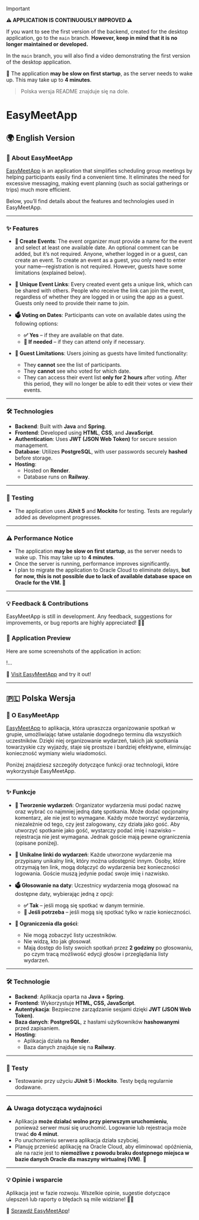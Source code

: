 > [!IMPORTANT]
> 
> **⚠️ APPLICATION IS CONTINUOUSLY IMPROVED ⚠️️**
> 
> If you want to see the first version of the backend, created for the desktop application, go to the `main` branch. **However, keep in mind that it is no longer maintained or developed.**
>
> In the `main` branch, you will also find a video demonstrating the first version of the desktop application.
>
> 🚀 The application **may be slow on first startup**, as the server needs to wake up. This may take up to **4 minutes**.
>
> > Polska wersja README znajduje się na dole.

# EasyMeetApp

## 🌍 English Version

### 🚀 About EasyMeetApp

[EasyMeetApp](https://easymeetapp.onrender.com/) is an application that simplifies scheduling group meetings by helping participants easily find a convenient time. It eliminates the need for excessive messaging, making event planning (such as social gatherings or trips) much more efficient.

Below, you’ll find details about the features and technologies used in EasyMeetApp.

---

### ✨ Features

- **📅 Create Events**: The event organizer must provide a name for the event and select at least one available date. An optional comment can be added, but it’s not required. Anyone, whether logged in or a guest, can create an event. To create an event as a guest, you only need to enter your name—registration is not required. However, guests have some limitations (explained below).

- **🔗 Unique Event Links**: Every created event gets a unique link, which can be shared with others. People who receive the link can join the event, regardless of whether they are logged in or using the app as a guest. Guests only need to provide their name to join.

- **🗳️ Voting on Dates**: Participants can vote on available dates using the following options:
  - **✅ Yes** – if they are available on that date.
  - **🤔 If needed** – if they can attend only if necessary.

- **🚫 Guest Limitations**: Users joining as guests have limited functionality:
  - They **cannot** see the list of participants.
  - They **cannot** see who voted for which date.
  - They can access their event list **only for 2 hours** after voting. After this period, they will no longer be able to edit their votes or view their events.

---

### 🛠️ Technologies

- **Backend**: Built with **Java** and **Spring**.
- **Frontend**: Developed using **HTML**, **CSS**, and **JavaScript**.
- **Authentication**: Uses **JWT (JSON Web Token)** for secure session management.
- **Database**: Utilizes **PostgreSQL**, with user passwords securely **hashed** before storage.
- **Hosting**:
  - Hosted on **Render**.
  - Database runs on **Railway**.

---

### 🧪 Testing
- The application uses **JUnit 5** and **Mockito** for testing. Tests are regularly added as development progresses.

---

### ⚠️ Performance Notice

- The application **may be slow on first startup**, as the server needs to wake up. This may take up to **4 minutes**.
- Once the server is running, performance improves significantly.
- I plan to migrate the application to Oracle Cloud to eliminate delays, **but for now, this is not possible due to lack of available database space on Oracle for the VM. 🔧**

---

### 💡 Feedback & Contributions

EasyMeetApp is still in development. Any feedback, suggestions for improvements, or bug reports are highly appreciated! 🚀🎉

### 👀 Application Preview

Here are some screenshots of the application in action:

!...

📌 [Visit EasyMeetApp](https://easymeetapp.onrender.com/) and try it out!

---

## 🇵🇱 Polska Wersja

### 🚀 O EasyMeetApp

[EasyMeetApp](https://easymeetapp.onrender.com/) to aplikacja, która upraszcza organizowanie spotkań w grupie, umożliwiając łatwe ustalanie dogodnego terminu dla wszystkich uczestników. Dzięki niej organizowanie wydarzeń, takich jak spotkania towarzyskie czy wyjazdy, staje się prostsze i bardziej efektywne, eliminując konieczność wymiany wielu wiadomości.

Poniżej znajdziesz szczegóły dotyczące funkcji oraz technologii, które wykorzystuje EasyMeetApp.

---

### ✨ Funkcje

- **📅 Tworzenie wydarzeń**: Organizator wydarzenia musi podać nazwę oraz wybrać co najmniej jedną datę spotkania. Może dodać opcjonalny komentarz, ale nie jest to wymagane. Każdy może tworzyć wydarzenia, niezależnie od tego, czy jest zalogowany, czy działa jako gość. Aby utworzyć spotkanie jako gość, wystarczy podać imię i nazwisko – rejestracja nie jest wymagana. Jednak goście mają pewne ograniczenia (opisane poniżej).

- **🔗 Unikalne linki do wydarzeń**: Każde utworzone wydarzenie ma przypisany unikalny link, który można udostępnić innym. Osoby, które otrzymają ten link, mogą dołączyć do wydarzenia bez konieczności logowania. Goście muszą jedynie podać swoje imię i nazwisko.

- **🗳️ Głosowanie na daty**: Uczestnicy wydarzenia mogą głosować na dostępne daty, wybierając jedną z opcji:
  - **✅ Tak** – jeśli mogą się spotkać w danym terminie.
  - **🤔 Jeśli potrzeba** – jeśli mogą się spotkać tylko w razie konieczności.

- **🚫 Ograniczenia dla gości**:
  - Nie mogą zobaczyć listy uczestników.
  - Nie widzą, kto jak głosował.
  - Mają dostęp do listy swoich spotkań przez **2 godziny** po głosowaniu, po czym tracą możliwość edycji głosów i przeglądania listy wydarzeń.

---

### 🛠️ Technologie

- **Backend**: Aplikacja oparta na **Java + Spring**.
- **Frontend**: Wykorzystuje **HTML, CSS, JavaScript**.
- **Autentykacja**: Bezpieczne zarządzanie sesjami dzięki **JWT (JSON Web Token)**.
- **Baza danych**: **PostgreSQL**, z hasłami użytkowników **hashowanymi** przed zapisaniem.
- **Hosting**:
  - Aplikacja działa na **Render**.
  - Baza danych znajduje się na **Railway**.

---

### 🧪 Testy
- Testowanie przy użyciu **JUnit 5** i **Mockito**. Testy będą regularnie dodawane.

---

### ⚠️ Uwaga dotycząca wydajności

- Aplikacja **może działać wolno przy pierwszym uruchomieniu**, ponieważ serwer musi się uruchomić. Logowanie lub rejestracja może trwać **do 4 minut**.
- Po uruchomieniu serwera aplikacja działa szybciej.
- Planuję przenieść aplikację na Oracle Cloud, aby eliminować opóźnienia, ale na razie jest to **niemożliwe z powodu braku dostępnego miejsca w bazie danych Oracle dla maszyny wirtualnej (VM)**. 🔧


---

### 💡 Opinie i wsparcie

Aplikacja jest w fazie rozwoju. Wszelkie opinie, sugestie dotyczące ulepszeń lub raporty o błędach są mile widziane! 🚀🎉

📌 [Sprawdź EasyMeetApp](https://easymeetapp.onrender.com/)!
